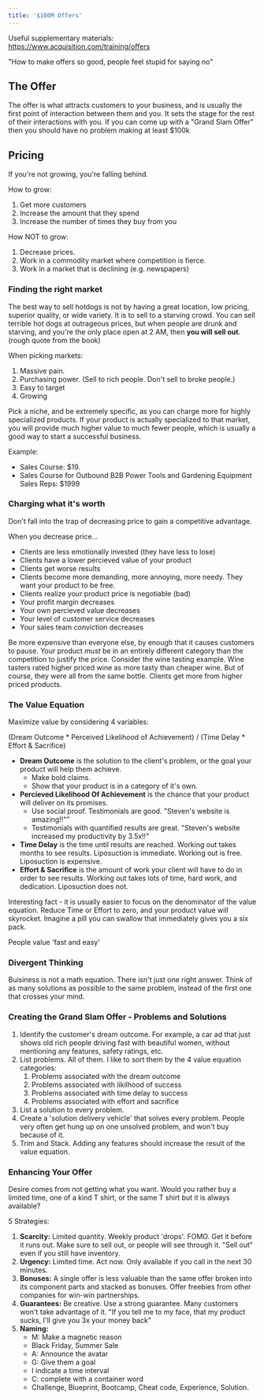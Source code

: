 ```yaml
---
title: '$100M Offers'
---
```


Useful supplementary materials: https://www.acquisition.com/training/offers

"How to make offers so good, people feel stupid for saying no"

## The Offer

The offer is what attracts customers to your business, and is usually the first point of interaction between them and you. It sets the stage for the rest of their interactions with you. If you can come up with a "Grand Slam Offer" then you should have no problem making at least $100k

## Pricing 

If you're not growing, you're falling behind. 

How to grow:

1. Get more customers
2. Increase the amount that they spend
3. Increase the number of times they buy from you

How NOT to grow:

1. Decrease prices. 
2. Work in a commodity market where competition is fierce.
3. Work in a market that is declining (e.g. newspapers)
   
### Finding the right market

The best way to sell hotdogs is not by having a great location, low pricing, superior quality, or wide variety. It is to sell to a starving crowd. You can sell terrible hot dogs at outrageous prices, but when people are drunk and starving, and you're the only place open at 2 AM, then **you will sell out**. (rough quote from the book)

When picking markets: 

1. Massive pain. 
2. Purchasing power. (Sell to rich people. Don't sell to broke people.)
3. Easy to target
4. Growing

Pick a niche, and be extremely specific, as you can charge more for highly specialized products. If your product is actually specialized to that market, you will provide much higher value to much fewer people, which is usually a good way to start a successful business.

Example:

- Sales Course: $19. 
- Sales Course for Outbound B2B Power Tools and Gardening Equipment Sales Reps: $1999

### Charging what it's worth 

Don't fall into the trap of decreasing price to gain a competitive advantage. 

When you decrease price...

- Clients are less emotionally invested (they have less to lose)
- Clients have a lower percieved value of your product
- Clients get worse results
- Clients become more demanding, more annoying, more needy. They want your product to be free.
- Clients realize your product price is negotiable (bad)
- Your profit margin decreases
- Your own percieved value decreases
- Your level of customer service decreases
- Your sales team conviction decreases

Be more expensive than everyone else, by enough that it causes customers to pause. Your product *must* be in an entirely different category than the competition to justify the price. Consider the wine tasting example. Wine tasters rated higher priced wine as more tasty than cheaper wine. But of course, they were all from the same bottle. Clients get more from higher priced products.

### The Value Equation

Maximize value by considering 4 variables: 

(Dream Outcome * Perceived Likelihood of Achievement) / (Time Delay * Effort & Sacrifice)

- **Dream Outcome** is the solution to the client's problem, or the goal your product will help them achieve. 
  - Make bold claims.
  - Show that your product is in a category of it's own.
- **Percieved Likelihood Of Achievement** is the chance that your product will deliver on its promises.
  - Use social proof. Testimonials are good. "Steven's website is amazing!!""
  - Testimonials with quantified results are great. "Steven's website increased my productivity by 3.5x!!"
- **Time Delay** is the time until results are reached. Working out takes months to see results. Liposuction is immediate. Working out is free. Liposuction is expensive.
- **Effort & Sacrifice** is the amount of work your client will have to do in order to see results. Working out takes lots of time, hard work, and dedication. Liposuction does not.

Interesting fact - it is usually easier to focus on the denominator of the value equation. Reduce Time or Effort to zero, and your product value will skyrocket. Imagine a pill you can swallow that immediately gives you a six pack.

People value 'fast and easy'

### Divergent Thinking

Buisiness is not a math equation. There isn't just one right answer. Think of as many solutions as possible to the same problem, instead of the first one that crosses your mind.

### Creating the Grand Slam Offer - Problems and Solutions

1. Identify the customer's dream outcome. For example, a car ad that just shows old rich people driving fast with beautiful women, without mentioning any features, safety ratings, etc. 
2. List problems. All of them. I like to sort them by the 4 value equation categories:
   1. Problems associated with the dream outcome
   2. Problems associated with likilhood of success
   3. Problems associated with time delay to success
   4. Problems associated with effort and sacrifice
3. List a solution to every problem.
4. Create a 'solution delivery vehicle' that solves every problem. People very often get hung up on one unsolved problem, and won't buy because of it.
5. Trim and Stack. Adding any features should increase the result of the value equation.

### Enhancing Your Offer

Desire comes from not getting what you want. Would you rather buy a limited time, one of a kind T shirt, or the same T shirt but it is always available?

5 Strategies:

1. **Scarcity:** Limited quantity. Weekly product 'drops'. FOMO. Get it before it runs out. Make sure to sell out, or people will see through it. "Sell out" even if you still have inventory.
2. **Urgency:** Limited time. Act now. Only available if you call in the next 30 minutes.
3. **Bonuses:** A single offer is less valuable than the same offer broken into its component parts and stacked as bonuses. Offer freebies from other companies for win-win partnerships.
4. **Guarantees:** Be creative. Use a strong guarantee. Many customers won't take advantage of it. "If you tell me to my face, that my product sucks, I'll give you 3x your money back"
5. **Naming:**
    - M: Make a magnetic reason
    - Black Friday, Summer Sale
    - A: Announce the avatar
    - G: Give them a goal
    - I indicate a time interval
    - C: complete with a container word
    - Challenge, Blueprint, Bootcamp, Cheat code, Experience, Solution.